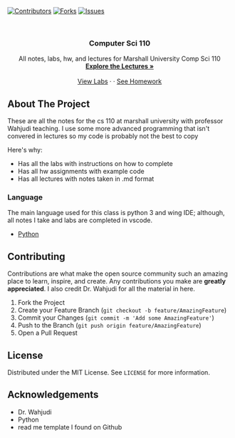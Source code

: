 <!--
*** Thanks for checking out the Best-README-Template. If you have a suggestion
*** that would make this better, please fork the repo and create a pull request
*** or simply open an issue with the tag "enhancement".
*** Thanks again! Now go create something AMAZING! :D
-->



<!-- PROJECT SHIELDS -->
<!--
*** I'm using markdown "reference style" links for readability.
*** Reference links are enclosed in brackets [ ] instead of parentheses ( ).
*** See the bottom of this document for the declaration of the reference variables
*** for contributors-url, forks-url, etc. This is an optional, concise syntax you may use.
*** https://www.markdownguide.org/basic-syntax/#reference-style-links
-->
[![Contributors][contributors-shield]][contributors-url]
[![Forks][forks-shield]][forks-url]
[![Issues][issues-shield]][issues-url]




<!-- PROJECT LOGO -->
<br />

  <h3 align="center">Computer Sci 110</h3>

  <p align="center">
    All notes, labs, hw, and lectures for Marshall University Comp Sci 110
    <br />
    <a href="https://github.com/Levi-Strieter/Computer_Sci_110/tree/master/Lectures"><strong>Explore the Lectures »</strong></a>
    <br />
    <br />
    <a href="https://github.com/Levi-Strieter/Computer_Sci_110/tree/master/Labs">View Labs</a>
    ·
    ·
    <a href="https://github.com/Levi-Strieter/Computer_Sci_110/tree/master/Homework"> See Homework</a>
  </p>
</p>





<!-- ABOUT THE PROJECT -->
## About The Project

These are all the notes for the cs 110 at marshall university with professor Wahjudi teaching. I use some more advanced programming that isn't convered in lectures so my code is probably not the best to copy

Here's why:
* Has all the labs with instructions on how to complete 
* Has all hw assignments with example code 
* Has all lectures with notes taken in .md format 


### Language
The main language used for this class is python 3 and wing IDE; although, all notes I take and labs are completed in vscode.
* [Python](https://www.python.org/)


<!-- CONTRIBUTING -->
## Contributing

Contributions are what make the open source community such an amazing place to learn, inspire, and create. Any contributions you make are **greatly appreciated**. I also credit Dr. Wahjudi for all the material in here. 

1. Fork the Project
2. Create your Feature Branch (`git checkout -b feature/AmazingFeature`)
3. Commit your Changes (`git commit -m 'Add some AmazingFeature'`)
4. Push to the Branch (`git push origin feature/AmazingFeature`)
5. Open a Pull Request



<!-- LICENSE -->
## License

Distributed under the MIT License. See `LICENSE` for more information.



<!-- ACKNOWLEDGEMENTS -->
## Acknowledgements
- Dr. Wahjudi
- Python
- read me template I found on Github





<!-- MARKDOWN LINKS & IMAGES -->
<!-- https://www.markdownguide.org/basic-syntax/#reference-style-links -->
[contributors-shield]: https://img.shields.io/github/contributors/othneildrew/Best-README-Template.svg?style=for-the-badge
[contributors-url]: https://github.com/othneildrew/Best-README-Template/graphs/contributors
[forks-shield]: https://img.shields.io/github/forks/othneildrew/Best-README-Template.svg?style=for-the-badge
[forks-url]: https://github.com/othneildrew/Best-README-Template/network/members
[stars-shield]: https://img.shields.io/github/stars/othneildrew/Best-README-Template.svg?style=for-the-badge
[stars-url]: https://github.com/othneildrew/Best-README-Template/stargazers
[issues-shield]: https://img.shields.io/github/issues/othneildrew/Best-README-Template.svg?style=for-the-badge
[issues-url]: https://github.com/othneildrew/Best-README-Template/issues
[license-shield]: https://img.shields.io/github/license/othneildrew/Best-README-Template.svg?style=for-the-badge
[license-url]: https://github.com/othneildrew/Best-README-Template/blob/master/LICENSE.txt
[linkedin-shield]: https://img.shields.io/badge/-LinkedIn-black.svg?style=for-the-badge&logo=linkedin&colorB=555
[linkedin-url]: https://linkedin.com/in/othneildrew
[product-screenshot]: images/screenshot.png
